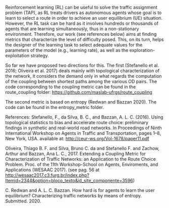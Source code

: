 Reinforcement learning (RL) can be useful to solve the traffic assignment problem (TAP), as RL treats drivers as autonomous agents whose goal is to learn to select a route in order to achieve an user equilibrium (UE) situation.
However, the RL task can be hard as it involves hundreds or thousands of agents that are learning simultaneously, thus in a non-stationary environment.
Therefore, our work (see references below) aims at finding metrics that characterize the level of difficulty posed. 
This, on its turn, helps the designer of the learning task to select adequate values for the parameters of the model (e.g., learning rate), as well as the exploration-exploitation strategy.

So far we have proposed two directions for this. The first (Stefanello et al. 2016; Oliveira et al. 2017) 
deals mainly with topological characterization of the network, it considers the demand only in what regards the computation of 
the coupling between shortest paths among the various OD pairs.
The code corresponding to the coupling metric can be found in the route_coupling folder:
https://github.com/maslab-ufrgs/route_coupling

The second metric is based on entropy (Redwan and Bazzan 2020). The code can be found in the entropy_metric folder.

References:
Stefanello, F., da Silva, B. C., and Bazzan, A. L. C. (2016). Using topological statistics to bias and accelerate route choice: preliminary findings in synthetic and real-world road
networks. In Proceedings of Ninth International Workshop on Agents in Traffic and Transportation, pages 1–8, New York, USA.
available at: http://ceur-ws.org/Vol-1678/paper11.pdf

Oliveira, Thiago B. F. and Silva, Bruno C. da and Stefanello F. and Zachow, Arthur 
and Bazzan, Ana L. C., 2017. Extending a Coupling Metric for Characterization of 
Traffic Networks: an Application to the Route Choice Problem. 
Proc. of the 11th Workshop-School on Agents, Enviroments, and Applications (WESAAC 2017). 
(see pag. 56 at http://wesaac2017.c3.furg.br/index.php?Itemid=2344&option=bloco_texto&id_site_componente=3596)

C. Redwan and A. L. C. Bazzan. How hard is for agents to learn the user equilibrium? Characterizing traffic networks by means of entropy.
Submitted. 2020.
